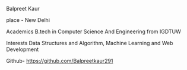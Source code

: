 Balpreet Kaur

place - New Delhi

Academics
B.tech in Computer Science And Engineering from IGDTUW

Interests
Data Structures and Algorithm, Machine Learning and Web Development

Github- https://github.com/Balpreetkaur291
